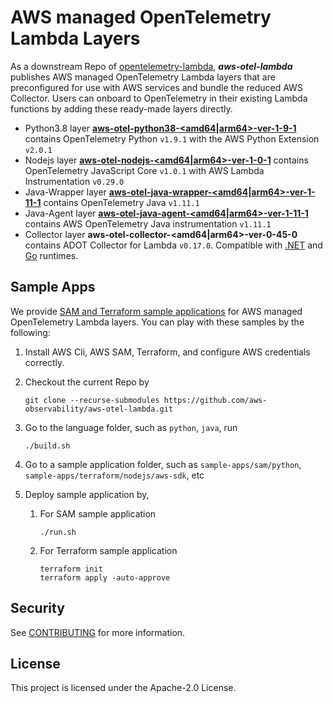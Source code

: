 # AWS managed OpenTelemetry Lambda Layers

As a downstream Repo of [opentelemetry-lambda](https://github.com/open-telemetry/opentelemetry-lambda), ___aws-otel-lambda___ publishes AWS managed OpenTelemetry Lambda layers that are preconfigured for use with AWS services and bundle the reduced AWS Collector. Users can onboard to OpenTelemetry in their existing Lambda functions by adding these ready-made layers directly.
- Python3.8 layer [**aws-otel-python38-<amd64|arm64>-ver-1-9-1**](https://aws-otel.github.io/docs/getting-started/lambda/lambda-python) contains OpenTelemetry Python `v1.9.1` with the AWS Python Extension `v2.0.1`
- Nodejs layer [**aws-otel-nodejs-<amd64|arm64>-ver-1-0-1**](https://aws-otel.github.io/docs/getting-started/lambda/lambda-js) contains OpenTelemetry JavaScript Core `v1.0.1` with AWS Lambda Instrumentation `v0.29.0`
- Java-Wrapper layer [**aws-otel-java-wrapper-<amd64|arm64>-ver-1-11-1**](https://aws-otel.github.io/docs/getting-started/lambda/lambda-java) contains OpenTelemetry Java `v1.11.1`
- Java-Agent layer [**aws-otel-java-agent-<amd64|arm64>-ver-1-11-1**](https://aws-otel.github.io/docs/getting-started/lambda/lambda-java-auto-instr) contains AWS OpenTelemetry Java instrumentation `v1.11.1`
- Collector layer **aws-otel-collector-<amd64|arm64>-ver-0-45-0** contains ADOT Collector for Lambda `v0.17.0`. Compatible with [.NET](https://aws-otel.github.io/docs/getting-started/lambda/lambda-dotnet) and [Go](https://aws-otel.github.io/docs/getting-started/lambda/lambda-go) runtimes.

## Sample Apps
We provide [SAM and Terraform sample applications](sample-apps/) for AWS managed OpenTelemetry Lambda layers. You can play with these samples by the following:
1. Install AWS Cli, AWS SAM, Terraform, and configure AWS credentials correctly.
2. Checkout the current Repo by
   
   ```
   git clone --recurse-submodules https://github.com/aws-observability/aws-otel-lambda.git
   ```
   
3. Go to the language folder, such as `python`, `java`, run

   ```
   ./build.sh
   ```
4. Go to a sample application folder, such as `sample-apps/sam/python`, `sample-apps/terraform/nodejs/aws-sdk`, etc
    
5. Deploy sample application by, 
    1. For SAM sample application
        ```
        ./run.sh
       ```
       
    2. For Terraform sample application
        ```
       terraform init
       terraform apply -auto-approve
        ```
    

## Security

See [CONTRIBUTING](CONTRIBUTING.md#security-issue-notifications) for more information.

## License

This project is licensed under the Apache-2.0 License.
